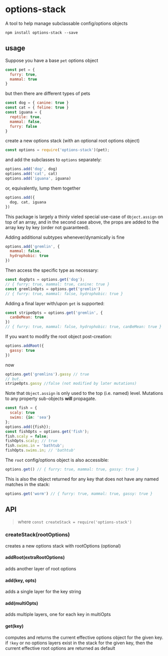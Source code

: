 # options-stack

A tool to help manage subclassable config/options objects

`npm install options-stack --save`

## usage

Suppose you have a base `pet` options object
```js
const pet = {
  furry: true,
  mammal: true
}
```
but then there are different types of pets
```js
const dog = { canine: true }
const cat = { feline: true }
const iguana = {
  reptile: true,
  mammal: false,
  furry: false
}
```
create a new options stack (with an optional root options object)
```js
const options = require('options-stack')(pet);
```
and add the subclasses to `options` separately:
```js
options.add('dog', dog)
options.add('cat', cat)
options.add('iguana', iguana)
```
or, equivalently, lump them together
```js
options.add({
  dog, cat, iguana
})
```
This package is largely a thinly vieled special use-case of `Object.assign` on top of an array, and in the second case above, the props are added to the array key by key (order not guaranteed).

Adding additional subtypes whenever/dynamically is fine
```js
options.add('gremlin', {
  mammal: false,
  hydrophobic: true
})
```
Then access the specific type as necessary:
```js
const dogOpts = options.get('dog');
// { furry: true, mammal: true, canine: true }
const gremlinOpts = options.get('gremlin')
// { furry: true, mammal: false, hydrophobic: true }
```
Adding a final layer with/upon `get` is supported:
```js
const stripeOpts = options.get('gremlin', {
  canBeMean: true
})
// { furry: true, mammal: false, hydrophobic: true, canBeMean: true }
```
If you want to modify the root object post-creation:
```js
options.addRoot({
  gassy: true
})
```
now
```js
options.get('gremlins').gassy // true
// but..
stripeOpts.gassy //false (not modified by later mutations)
```
Note that `Object.assign` is only used to the top (i.e. named) level. Mutations to any property sub-objects **will** propagate.
```js
const fish = {
  scaly: true
  swims: {in: 'sea'}
};
options.add({fish});
const fishOpts = options.get('fish');
fish.scaly = false;
fishOpts.scaly; // true
fish.swims.in = 'bathtub';
fishOpts.swims.in; // 'bathtub'
```

The `root` config/options object is also accessible:
```js
options.get() // { furry: true, mammal: true, gassy: true }
```
This is also the object returned for any key that does not have any named matches in the stack:
```js
options.get('worm') // { furry: true, mammal: true, gassy: true }
```

## API
> where `const createStack = require('options-stack')`

### createStack(rootOptions)
creates a new options stack with rootOptions (optional)

#### addRoot(extraRootOptions)
adds another layer of root options

#### add(key, opts)
adds a single layer for the key string

#### add(multiOpts)
adds multiple layers, one for each key in multiOpts

#### get(key)
computes and returns the current effective options object for the given key. if `!key` or no options layers exist in the stack for the given key, then the current effective root options are returned as default
